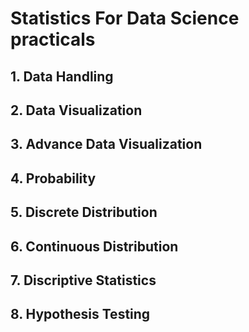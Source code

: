 # Statistics For Data Science practicals

## 1. Data Handling

## 2. Data Visualization

## 3. Advance Data Visualization

## 4. Probability

## 5. Discrete Distribution

## 6. Continuous Distribution

## 7. Discriptive Statistics

## 8. Hypothesis Testing

